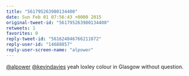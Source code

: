 ```yaml
---
title: "561795263980134400"
date: Sun Feb 01 07:56:43 +0000 2015
original-tweet-id: "561795263980134400"
retweets: 1
favorites: 0
reply-tweet-id: "561624846766211072"
reply-user-id: "14688857"
reply-user-screen-name: "alpower"
---
```

<a href="https://twitter.com/alpower">@alpower</a> <a href="https://twitter.com/kevindavies">@kevindavies</a> yeah loxley colour in Glasgow without question.
